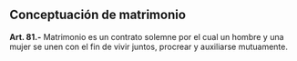 ## Conceptuación de matrimonio

**Art. 81.-** Matrimonio es un contrato solemne por el cual un hombre y una mujer se unen con el fin de vivir juntos, procrear y auxiliarse mutuamente.